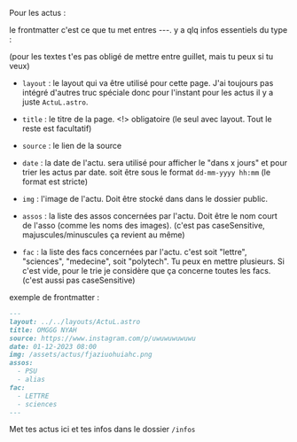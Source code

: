 Pour les actus :

le frontmatter c'est ce que tu met entres ---. y a qlq infos essentiels du type :

(pour les textes t'es pas obligé de mettre entre guillet, mais tu peux si tu veux)

- `layout` : le layout qui va être utilisé pour cette page. J'ai toujours pas intégré d'autres truc spéciale donc pour l'instant pour les actus il y a juste `ActuL.astro`.

- `title` : le titre de la page. <!> obligatoire (le seul avec layout. Tout le reste est facultatif)

- `source` : le lien de la source

- `date` : la date de l'actu. sera utilisé pour afficher le "dans x jours" et pour trier les actus par date. soit être sous le format `dd-mm-yyyy hh:mm` (le format est stricte)

- `img` : l'image de l'actu. Doit être stocké dans dans le dossier public.

- `assos` : la liste des assos concernées par l'actu. Doit être le nom court de l'asso (comme les noms des images). (c'est pas caseSensitive, majuscules/minuscules ça revient au même)

- `fac` : la liste des facs concernées par l'actu. c'est soit "lettre", "sciences", "medecine", soit "polytech". Tu peux en mettre plusieurs. Si c'est vide, pour le trie je considère que ça concerne toutes les facs. (c'est aussi pas caseSensitive)

exemple de frontmatter :

```md
---
layout: ../../layouts/ActuL.astro
title: OMGGG NYAH
source: https://www.instagram.com/p/uwuwuwuwuwu
date: 01-12-2023 08:00
img: /assets/actus/fjaziuohuiahc.png
assos:
  - PSU
  - alias
fac:
  - LETTRE
  - sciences
---
```

Met tes actus ici et tes infos dans le dossier `/infos`